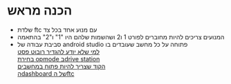 # הכנה מראש
- שלדת ftc עם מנוע אחד בכל צד 
- המנועים צריכים להיות מחוברים לפורט 1 ו2 ושהשמות שלהם היו "1" ו"2" בהתאמה
- סביבת עבודה של android studio פתוחה על כל מחשב שעובדים בו  
[למי שלא יודע להגדיר רובוט פסט](https://www.youtube.com/watch?v=VHyKE3B170k)  
[בחירת opmode בdrive station](https://youtu.be/uItHYCxT9eY?t=59)  
[הקוד שצריך להיות פתוח במחשבים](res/TankDrive.java)  
[הdashboard של הftc](https://acmerobotics.github.io/ftc-dashboard/)
